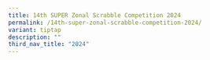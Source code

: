 ```yaml
---
title: 14th SUPER Zonal Scrabble Competition 2024
permalink: /14th-super-zonal-scrabble-competition-2024/
variant: tiptap
description: ""
third_nav_title: "2024"
---
```

